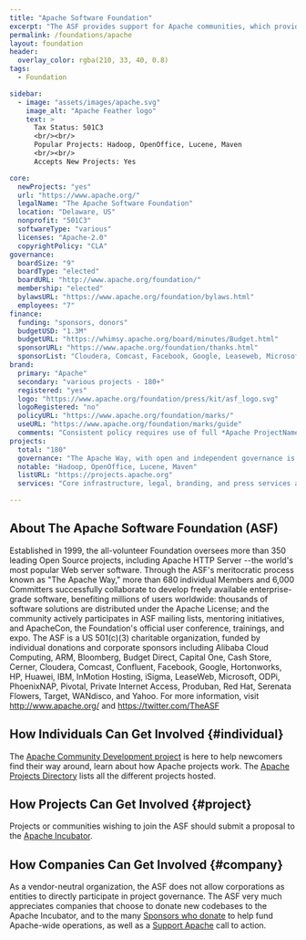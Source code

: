 ```yaml
---
title: "Apache Software Foundation"
excerpt: "The ASF provides support for Apache communities, which provide software products for the public good."
permalink: /foundations/apache
layout: foundation
header:
  overlay_color: rgba(210, 33, 40, 0.8)
tags:
  - Foundation

sidebar:
  - image: "assets/images/apache.svg"
    image_alt: "Apache Feather logo"
    text: >
      Tax Status: 501C3  
      <br/><br/>
      Popular Projects: Hadoop, OpenOffice, Lucene, Maven  
      <br/><br/>
      Accepts New Projects: Yes  

core:
  newProjects: "yes"
  url: "https://www.apache.org/"
  legalName: "The Apache Software Foundation"
  location: "Delaware, US"
  nonprofit: "501C3"
  softwareType: "various"
  licenses: "Apache-2.0"
  copyrightPolicy: "CLA"
governance:
  boardSize: "9"
  boardType: "elected"
  boardURL: "http://www.apache.org/foundation/"
  membership: "elected"
  bylawsURL: "https://www.apache.org/foundation/bylaws.html"
  employees: "7"
finance:
  funding: "sponsors, donors"
  budgetUSD: "1.3M"
  budgetURL: "https://whimsy.apache.org/board/minutes/Budget.html"
  sponsorURL: "https://www.apache.org/foundation/thanks.html"
  sponsorList: "Cloudera, Comcast, Facebook, Google, Leaseweb, Microsoft, Pivotal, Yahoo!"
brand:
  primary: "Apache"
  secondary: "various projects - 180+"
  registered: "yes"
  logo: "https://www.apache.org/foundation/press/kit/asf_logo.svg"
  logoRegistered: "no"
  policyURL: "https://www.apache.org/foundation/marks/"
  useURL: "https://www.apache.org/foundation/marks/guide"
  comments: "Consistent policy requires use of full *Apache ProjectName* form, and allows free use of Powered By format."
projects:
  total: "180"
  governance: "The Apache Way, with open and independent governance is required, and the ASF board oversees quarterly project reports directly."
  notable: "Hadoop, OpenOffice, Lucene, Maven"
  listURL: "https://projects.apache.org"
  services: "Core infrastructure, legal, branding, and press services are provided by the ASF to all projects; some level of directed sponsorship under Apache-wide policies is allowed."

---
```


## About The Apache Software Foundation (ASF)

Established in 1999, the all-volunteer Foundation oversees more than 350 leading Open Source projects, including Apache HTTP Server --the world's most popular Web server software. Through the ASF's meritocratic process known as "The Apache Way," more than 680 individual Members and 6,000 Committers successfully collaborate to develop freely available enterprise-grade software, benefiting millions of users worldwide: thousands of software solutions are distributed under the Apache License; and the community actively participates in ASF mailing lists, mentoring initiatives, and ApacheCon, the Foundation's official user conference, trainings, and expo. The ASF is a US 501(c)(3) charitable organization, funded by individual donations and corporate sponsors including Alibaba Cloud Computing, ARM, Bloomberg, Budget Direct, Capital One, Cash Store, Cerner, Cloudera, Comcast, Confluent, Facebook, Google, Hortonworks, HP, Huawei, IBM, InMotion Hosting, iSigma, LeaseWeb, Microsoft, ODPi, PhoenixNAP, Pivotal, Private Internet Access, Produban, Red Hat, Serenata Flowers, Target, WANdisco, and Yahoo. For more information, visit http://www.apache.org/ and https://twitter.com/TheASF

## How Individuals Can Get Involved {#individual}

The [Apache Community Development project](https://community.apache.org/) is here to help newcomers find their way around, learn about how Apache projects work.  The [Apache Projects Directory](https://projects.apache.org/) lists all the different projects hosted.

## How Projects Can Get Involved {#project}

Projects or communities wishing to join the ASF should submit a proposal to the [Apache Incubator](https://incubator.apache.org/).

## How Companies Can Get Involved {#company}

As a vendor-neutral organization, the ASF does not allow corporations as entities to directly participate in project governance.  The ASF very much appreciates companies that choose to donate new codebases to the Apache Incubator, and to the many [Sponsors who donate](https://www.apache.org/foundation/thanks.html) to help fund Apache-wide operations, as well as a [Support Apache](http://www.apache.org/foundation/contributing.html) call to action.